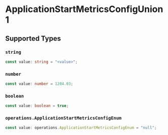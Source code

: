 # ApplicationStartMetricsConfigUnion1


## Supported Types

### `string`

```typescript
const value: string = "<value>";
```

### `number`

```typescript
const value: number = 1284.03;
```

### `boolean`

```typescript
const value: boolean = true;
```

### `operations.ApplicationStartMetricsConfigEnum`

```typescript
const value: operations.ApplicationStartMetricsConfigEnum = "null";
```

